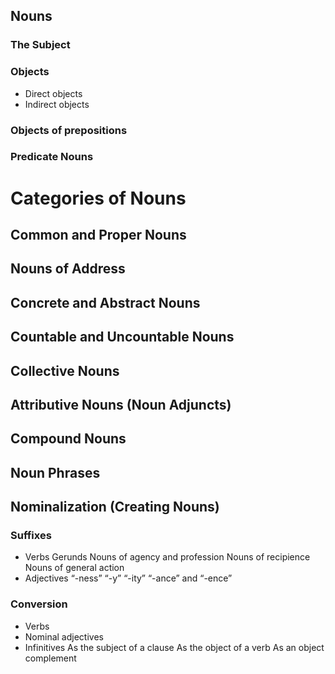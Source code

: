 ## Nouns

### The Subject
### Objects
* Direct objects
* Indirect objects
### Objects of prepositions
### Predicate Nouns























# Categories of Nouns

## Common and Proper Nouns

    
## Nouns of Address
## Concrete and Abstract Nouns
## Countable and Uncountable Nouns
## Collective Nouns
## Attributive Nouns (Noun Adjuncts)
## Compound Nouns
## Noun Phrases


### 
### 
### 
### 
### 


## Nominalization (Creating Nouns)
### Suffixes
* Verbs
    Gerunds
    Nouns of agency and profession
    Nouns of recipience
    Nouns of general action
* Adjectives
    “-ness”
    “-y”
    “-ity”
    “-ance” and “-ence”
### Conversion
* Verbs
* Nominal adjectives
* Infinitives
    As the subject of a clause
    As the object of a verb
    As an object complement
